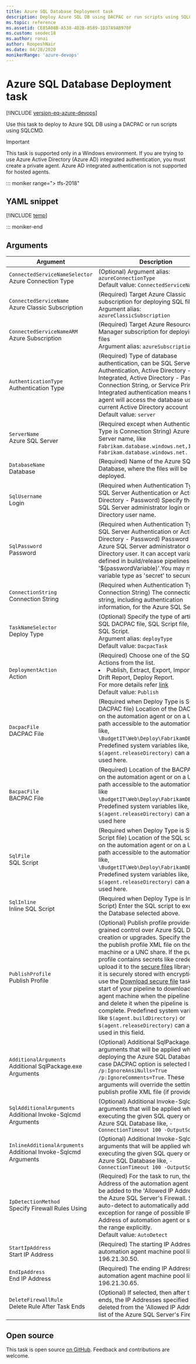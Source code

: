 ```yaml
---
title: Azure SQL Database Deployment task
description: Deploy Azure SQL DB using DACPAC or run scripts using SQLCMD
ms.topic: reference
ms.assetid: CE85A08B-A538-4D2B-8589-1D37A9AB970F
ms.custom: seodec18
ms.author: ronai
author: RoopeshNair
ms.date: 04/28/2020
monikerRange: 'azure-devops'
---
```


# Azure SQL Database Deployment task

[!INCLUDE [version-eq-azure-devops](../../../includes/version-eq-azure-devops.md)]

Use this task to deploy to Azure SQL DB using a DACPAC or run scripts using SQLCMD.

> [!IMPORTANT]
> This task is supported only in a Windows environment. If you are trying to use Azure Active Directory (Azure AD) integrated authentication, you must create a private agent. Azure AD integrated authentication is not supported for hosted agents.

::: moniker range="> tfs-2018"

## YAML snippet

[!INCLUDE [temp](../includes/yaml/SqlAzureDacpacDeploymentV1.md)]

::: moniker-end

## Arguments

|Argument|Description|
|--- |--- |
|`ConnectedServiceNameSelector`<br/>Azure Connection Type|(Optional) Argument alias: `azureConnectionType` <br/>Default value: `ConnectedServiceNameARM`|
|`ConnectedServiceName`<br/>Azure Classic Subscription|(Required) Target Azure Classic subscription for deploying SQL files <br/>Argument alias: `azureClassicSubscription`|
|`ConnectedServiceNameARM`<br/>Azure Subscription|(Required) Target Azure Resource Manager subscription for deploying SQL files <br/>Argument alias: `azureSubscription`|
|`AuthenticationType`<br/>Authentication Type|(Required) Type of database authentication, can be SQL Server Authentication, Active Directory - Integrated, Active Directory - Password, Connection String, or Service Principal. Integrated authentication means that the agent will access the database using its current Active Directory account context. <br/>Default value: `server`|
|`ServerName`<br/>Azure SQL Server|(Required except when Authentication Type is Connection String) Azure SQL Server name, like `Fabrikam.database.windows.net,1433` or `Fabrikam.database.windows.net.`|
|`DatabaseName`<br/>Database|(Required) Name of the Azure SQL Database, where the files will be deployed.|
|`SqlUsername`<br/>Login|(Required when Authentication Type is SQL Server Authentication or Active Directory - Password) Specify the Azure SQL Server administrator login or Active Directory user name.|
|`SqlPassword`<br/>Password|(Required when Authentication Type is SQL Server Authentication or Active Directory - Password) Password for the Azure SQL Server administrator or Active Directory user. It can accept variables defined in build/release pipelines as '$(passwordVariable)'.You may mark the variable type as 'secret' to secure it.|
|`ConnectionString`<br/>Connection String|(Required when Authentication Type is Connection String) The connection string, including authentication information, for the Azure SQL Server.|
|`TaskNameSelector`<br/>Deploy Type|(Optional) Specify the type of artifact, SQL DACPAC file, SQL Script file, or Inline SQL Script. <br/>Argument alias: `deployType` <br/>Default value: `DacpacTask`|
|`DeploymentAction` <br/>Action| (Required) Choose one of the SQL Actions from the list. <br/><li> Publish, Extract, Export, Import, Script, Drift Report, Deploy Report. <br/>For more details refer [link​](/sql/tools/sqlpackage) <br/>Default value: `Publish`|
|`DacpacFile`<br/>DACPAC File|(Required when Deploy Type is SQL DACPAC file) Location of the DACPAC file on the automation agent or on a UNC path accessible to the automation agent like, `\BudgetIT\Web\Deploy\FabrikamDB.dacpac`. Predefined system variables like, `$(agent.releaseDirectory)` can also be used here.|
|`BacpacFile` <br/>BACPAC File| (Required) Location of the BACPAC file on the automation agent or on a UNC path accessible to the automation agent like `\BudgetIT\Web\Deploy\FabrikamDB.bacpac`. Predefined system variables like, `$(agent.releaseDirectory)` can also be used here
|`SqlFile`<br/>SQL Script|(Required when Deploy Type is SQL Script file) Location of the SQL script file on the automation agent or on a UNC path accessible to the automation agent like, `\BudgetIT\Web\Deploy\FabrikamDB.sql`. Predefined system variables like, `$(agent.releaseDirectory)` can also be used here.|
|`SqlInline`<br/>Inline SQL Script|(Required when Deploy Type is Inline SQL Script) Enter the SQL script to execute on the Database selected above.|
|`PublishProfile`<br/>Publish Profile|(Optional) Publish profile provides fine-grained control over Azure SQL Database creation or upgrades. Specify the path to the publish profile XML file on the agent machine or a UNC share. If the publish profile contains secrets like credentials, upload it to the [secure files](../../library/secure-files.md) library where it is securely stored with encryption. Then use the [Download secure file](../utility/download-secure-file.md) task at the start of your pipeline to download it to the agent machine when the pipeline runs and delete it when the pipeline is complete. Predefined system variables like `$(agent.buildDirectory)` or `$(agent.releaseDirectory)` can also be used in this field.|
|`AdditionalArguments`<br/>Additional SqlPackage.exe Arguments|(Optional) Additional SqlPackage.exe arguments that will be applied when deploying the Azure SQL Database, in case DACPAC option is selected like, `/p:IgnoreAnsiNulls=True /p:IgnoreComments=True`. These arguments will override the settings in the publish profile XML file (if provided).|
|`SqlAdditionalArguments`<br/>Additional Invoke-Sqlcmd Arguments|(Optional) Additional Invoke-Sqlcmd arguments that will be applied when executing the given SQL query on the Azure SQL Database like, `-ConnectionTimeout 100 -OutputSqlErrors`|
|`InlineAdditionalArguments` <br/>Additional Invoke-Sqlcmd Arguments| (Optional) Additional Invoke-Sqlcmd arguments that will be applied when executing the given SQL query on the Azure SQL Database like, `-ConnectionTimeout 100 -OutputSqlErrors`|
|`IpDetectionMethod`<br/>Specify Firewall Rules Using|(Required) For the task to run, the IP Address of the automation agent has to be added to the 'Allowed IP Addresses' in the Azure SQL Server's Firewall. Select auto-detect to automatically add firewall exception for range of possible IP Address of automation agent or specify the range explicitly. <br/>Default value: `AutoDetect`|
|`StartIpAddress`<br/>Start IP Address|(Required) The starting IP Address of the automation agent machine pool like 196.21.30.50.|
|`EndIpAddress`<br/>End IP Address|(Required) The ending IP Address of the automation agent machine pool like 196.21.30.65.|
|`DeleteFirewallRule`<br/>Delete Rule After Task Ends|(Optional) If selected, then after the task ends, the IP Addresses specified here are deleted from the 'Allowed IP Addresses' list of the Azure SQL Server's Firewall.|

## Open source

This task is open source [on GitHub](https://github.com/Microsoft/azure-pipelines-tasks). Feedback and contributions are welcome.

